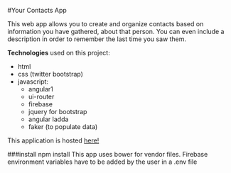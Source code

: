 #Your Contacts App

This web app allows you to create and organize contacts based on information you have gathered,
about that person. You can even include a description in order to remember the
last time you saw them.

**Technologies** used on this project:
* html
* css (twitter bootstrap)
* javascript:
	* angular1
	* ui-router
	* firebase
	* jquery for bootstrap
	* angular ladda
	* faker (to populate data)


This application is hosted [here!](http://still-citadel-97525.herokuapp.com/)

###install
npm install
This app uses bower for vendor files.
Firebase environment variables have to be added by the user in a .env file